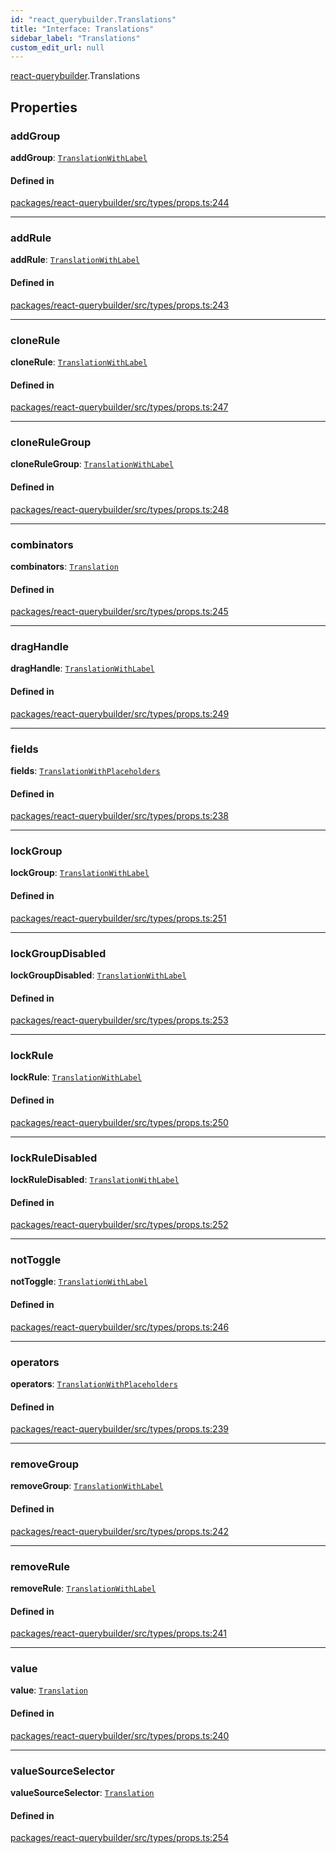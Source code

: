 ```yaml
---
id: "react_querybuilder.Translations"
title: "Interface: Translations"
sidebar_label: "Translations"
custom_edit_url: null
---
```


[react-querybuilder](../modules/react_querybuilder.md).Translations

## Properties

### addGroup

 **addGroup**: [`TranslationWithLabel`](react_querybuilder.TranslationWithLabel.md)

#### Defined in

[packages/react-querybuilder/src/types/props.ts:244](https://github.com/react-querybuilder/react-querybuilder/blob/55590db8/packages/react-querybuilder/src/types/props.ts#L244)

___

### addRule

 **addRule**: [`TranslationWithLabel`](react_querybuilder.TranslationWithLabel.md)

#### Defined in

[packages/react-querybuilder/src/types/props.ts:243](https://github.com/react-querybuilder/react-querybuilder/blob/55590db8/packages/react-querybuilder/src/types/props.ts#L243)

___

### cloneRule

 **cloneRule**: [`TranslationWithLabel`](react_querybuilder.TranslationWithLabel.md)

#### Defined in

[packages/react-querybuilder/src/types/props.ts:247](https://github.com/react-querybuilder/react-querybuilder/blob/55590db8/packages/react-querybuilder/src/types/props.ts#L247)

___

### cloneRuleGroup

 **cloneRuleGroup**: [`TranslationWithLabel`](react_querybuilder.TranslationWithLabel.md)

#### Defined in

[packages/react-querybuilder/src/types/props.ts:248](https://github.com/react-querybuilder/react-querybuilder/blob/55590db8/packages/react-querybuilder/src/types/props.ts#L248)

___

### combinators

 **combinators**: [`Translation`](react_querybuilder.Translation.md)

#### Defined in

[packages/react-querybuilder/src/types/props.ts:245](https://github.com/react-querybuilder/react-querybuilder/blob/55590db8/packages/react-querybuilder/src/types/props.ts#L245)

___

### dragHandle

 **dragHandle**: [`TranslationWithLabel`](react_querybuilder.TranslationWithLabel.md)

#### Defined in

[packages/react-querybuilder/src/types/props.ts:249](https://github.com/react-querybuilder/react-querybuilder/blob/55590db8/packages/react-querybuilder/src/types/props.ts#L249)

___

### fields

 **fields**: [`TranslationWithPlaceholders`](react_querybuilder.TranslationWithPlaceholders.md)

#### Defined in

[packages/react-querybuilder/src/types/props.ts:238](https://github.com/react-querybuilder/react-querybuilder/blob/55590db8/packages/react-querybuilder/src/types/props.ts#L238)

___

### lockGroup

 **lockGroup**: [`TranslationWithLabel`](react_querybuilder.TranslationWithLabel.md)

#### Defined in

[packages/react-querybuilder/src/types/props.ts:251](https://github.com/react-querybuilder/react-querybuilder/blob/55590db8/packages/react-querybuilder/src/types/props.ts#L251)

___

### lockGroupDisabled

 **lockGroupDisabled**: [`TranslationWithLabel`](react_querybuilder.TranslationWithLabel.md)

#### Defined in

[packages/react-querybuilder/src/types/props.ts:253](https://github.com/react-querybuilder/react-querybuilder/blob/55590db8/packages/react-querybuilder/src/types/props.ts#L253)

___

### lockRule

 **lockRule**: [`TranslationWithLabel`](react_querybuilder.TranslationWithLabel.md)

#### Defined in

[packages/react-querybuilder/src/types/props.ts:250](https://github.com/react-querybuilder/react-querybuilder/blob/55590db8/packages/react-querybuilder/src/types/props.ts#L250)

___

### lockRuleDisabled

 **lockRuleDisabled**: [`TranslationWithLabel`](react_querybuilder.TranslationWithLabel.md)

#### Defined in

[packages/react-querybuilder/src/types/props.ts:252](https://github.com/react-querybuilder/react-querybuilder/blob/55590db8/packages/react-querybuilder/src/types/props.ts#L252)

___

### notToggle

 **notToggle**: [`TranslationWithLabel`](react_querybuilder.TranslationWithLabel.md)

#### Defined in

[packages/react-querybuilder/src/types/props.ts:246](https://github.com/react-querybuilder/react-querybuilder/blob/55590db8/packages/react-querybuilder/src/types/props.ts#L246)

___

### operators

 **operators**: [`TranslationWithPlaceholders`](react_querybuilder.TranslationWithPlaceholders.md)

#### Defined in

[packages/react-querybuilder/src/types/props.ts:239](https://github.com/react-querybuilder/react-querybuilder/blob/55590db8/packages/react-querybuilder/src/types/props.ts#L239)

___

### removeGroup

 **removeGroup**: [`TranslationWithLabel`](react_querybuilder.TranslationWithLabel.md)

#### Defined in

[packages/react-querybuilder/src/types/props.ts:242](https://github.com/react-querybuilder/react-querybuilder/blob/55590db8/packages/react-querybuilder/src/types/props.ts#L242)

___

### removeRule

 **removeRule**: [`TranslationWithLabel`](react_querybuilder.TranslationWithLabel.md)

#### Defined in

[packages/react-querybuilder/src/types/props.ts:241](https://github.com/react-querybuilder/react-querybuilder/blob/55590db8/packages/react-querybuilder/src/types/props.ts#L241)

___

### value

 **value**: [`Translation`](react_querybuilder.Translation.md)

#### Defined in

[packages/react-querybuilder/src/types/props.ts:240](https://github.com/react-querybuilder/react-querybuilder/blob/55590db8/packages/react-querybuilder/src/types/props.ts#L240)

___

### valueSourceSelector

 **valueSourceSelector**: [`Translation`](react_querybuilder.Translation.md)

#### Defined in

[packages/react-querybuilder/src/types/props.ts:254](https://github.com/react-querybuilder/react-querybuilder/blob/55590db8/packages/react-querybuilder/src/types/props.ts#L254)
